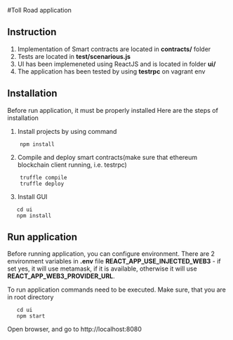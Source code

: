 #Toll Road application

## Instruction

   1. Implementation of Smart contracts are located in **contracts/** folder
   2. Tests are located in **test/scenarious.js**
   3. UI has been implemeneted using ReactJS and is located in folder **ui/**
   4. The application has been tested by using **testrpc** on vagrant env
   
## Installation

Before run application, it must be properly installed
Here are the steps of installation

1. Install projects by using command

````
    npm install
````

2. Compile and deploy smart contracts(make sure that ethereum blockchain client running, i.e. testrpc)

````
    truffle compile
    truffle deploy
````
3. Install GUI
````
   cd ui
   npm install
````

## Run application

Before running application, you can configure environment.
There are 2 environment variables in **.env** file
**REACT_APP_USE_INJECTED_WEB3** - if set yes, it will use metamask, 
if it is available, otherwise it will use **REACT_APP_WEB3_PROVIDER_URL**.

To run application commands need to be executed. 
Make sure, that you are in root directory 
````
   cd ui
   npm start
````
Open browser, and go to http://localhost:8080 

